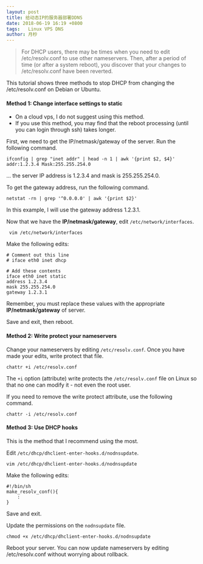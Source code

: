```yaml
---
layout: post
title: 给动态IP的服务器部署DDNS
date: 2018-06-19 16:19 +0800
tags:   Linux VPS DNS
author: 月杪
---
```


> For DHCP users, there may be times when you need to edit /etc/resolv.conf to use other nameservers. Then, after a period of time (or after a system reboot), you discover that your changes to /etc/resolv.conf have been reverted.

This tutorial shows three methods to stop DHCP from changing the /etc/resolv.conf on Debian or Ubuntu.

#### Method 1: Change interface settings to static
* On a cloud vps, I do not suggest using this method.
* If you use this method, you may find that the reboot processing (until you can login through ssh) takes longer.

First, we need to get the IP/netmask/gateway of the server. Run the following command.

```
ifconfig | grep "inet addr" | head -n 1 | awk '{print $2, $4}'
addr:1.2.3.4 Mask:255.255.254.0
```

... the server IP address is 1.2.3.4 and mask is 255.255.254.0.

To get the gateway address, run the following command.

```
netstat -rn | grep '^0.0.0.0' | awk '{print $2}'
```

In this example, I will use the gateway address 1.2.3.1.

Now that we have the **IP/netmask/gateway**, edit `/etc/network/interfaces`.

```
 vim /etc/network/interfaces
```
Make the following edits:
```
# Comment out this line
# iface eth0 inet dhcp

# Add these contents
iface eth0 inet static
address 1.2.3.4
mask 255.255.254.0
gateway 1.2.3.1
```

Remember, you must replace these values with the appropriate **IP/netmask/gateway** of server.

Save and exit, then reboot.

#### Method 2: Write protect your nameservers
Change your nameservers by editing `/etc/resolv.conf`. Once you have made your edits, write protect that file.

```shell
chattr +i /etc/resolv.conf
```

The `+i` option (attribute) write protects the `/etc/resolv.conf` file on Linux so that no one can modify it - not even the root user.

If you need to remove the write protect attribute, use the following command.

```shell
chattr -i /etc/resolv.conf
```

#### Method 3: Use DHCP hooks
This is the method that I recommend using the most.

Edit `/etc/dhcp/dhclient-enter-hooks.d/nodnsupdate`.

```shell
vim /etc/dhcp/dhclient-enter-hooks.d/nodnsupdate
```

Make the following edits:

```shell
#!/bin/sh
make_resolv_conf(){
    :
}
```

Save and exit.

Update the permissions on the `nodnsupdate` file.

```shell
chmod +x /etc/dhcp/dhclient-enter-hooks.d/nodnsupdate
```

Reboot your server. You can now update nameservers by editing /etc/resolv.conf without worrying about rollback.
